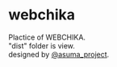 # webchika
Plactice of WEBCHIKA.  
"dist" folder is view.  
designed by [@asuma_project](https://twitter.com/asuma_project).
